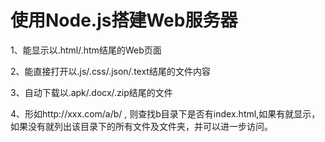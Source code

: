 # 使用Node.js搭建Web服务器

1、能显示以.html/.htm结尾的Web页面

2、能直接打开以.js/.css/.json/.text结尾的文件内容

3、自动下载以.apk/.docx/.zip结尾的文件

4、形如http://xxx.com/a/b/ , 则查找b目录下是否有index.html,如果有就显示，如果没有就列出该目录下的所有文件及文件夹，并可以进一步访问。
